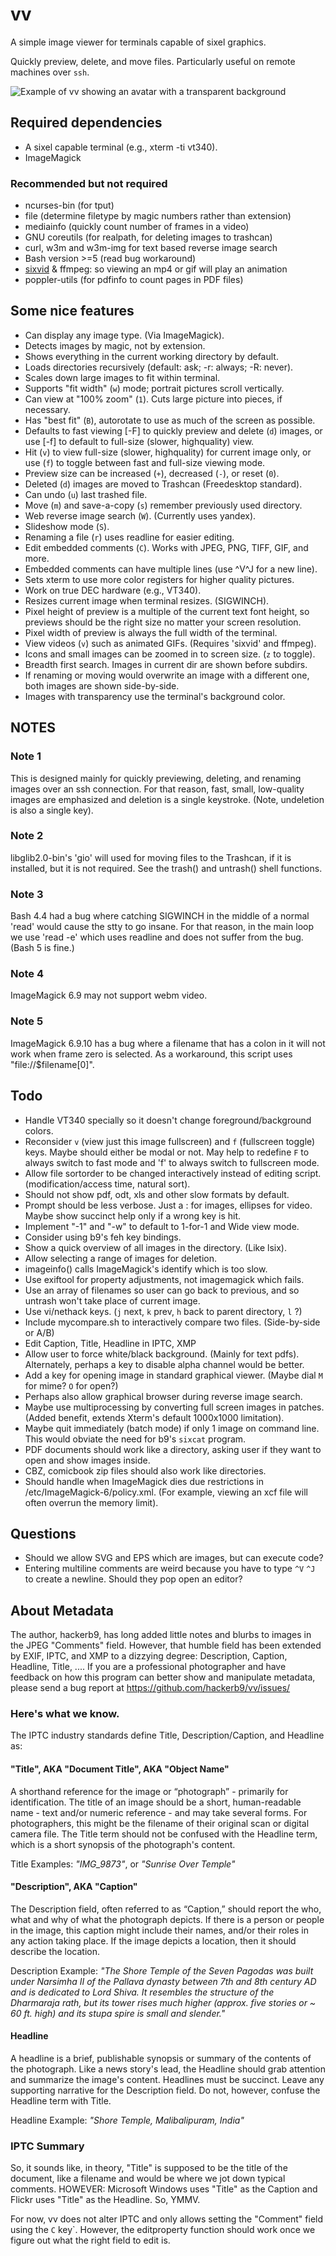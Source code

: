 # vv

A simple image viewer for terminals capable of sixel graphics.

Quickly preview, delete, and move files. Particularly useful on remote
machines over `ssh`.

<img src="README.md.d/avatar.png" alt="Example of vv showing an avatar with a transparent background">

## Required dependencies

* A sixel capable terminal (e.g., xterm -ti vt340).
* ImageMagick

### Recommended but not required

* ncurses-bin (for tput)
* file (determine filetype by magic numbers rather than extension)
* mediainfo (quickly count number of frames in a video)
* GNU coreutils (for realpath, for deleting images to trashcan)
* curl, w3m and w3m-img for text based reverse image search
* Bash version >=5 (read bug workaround)
* [sixvid](https://github.com/hackerb9/sixvid) & ffmpeg: so viewing an mp4 or gif will play an animation
* poppler-utils (for pdfinfo to count pages in PDF files)

## Some nice features
* Can display any image type. (Via ImageMagick).
* Detects images by magic, not by extension.
* Shows everything in the current working directory by default.
* Loads directories recursively (default: ask;  -r: always;  -R: never).
* Scales down large images to fit within terminal.
* Supports "fit width" (`w`) mode; portrait pictures scroll vertically.
* Can view at "100% zoom" (`1`). Cuts large picture into pieces, if necessary.
* Has "best fit" (`B`), autorotate to use as much of the screen as possible.
* Defaults to fast viewing [-F] to quickly preview and delete (`d`) images,
  or use [-f] to default to full-size (slower, highquality) view.
* Hit (`v`) to view full-size (slower, highquality) for current image only,
  or use (`f`) to toggle between fast and full-size viewing mode.
* Preview size can be increased (`+`), decreased (`-`), or reset (`0`).
* Deleted (`d`) images are moved to Trashcan (Freedesktop standard).
* Can undo (`u`) last trashed file.
* Move (`m`) and save-a-copy (`s`) remember previously used directory.
* Web reverse image search (`W`). (Currently uses yandex).
* Slideshow mode (`S`).
* Renaming a file (`r`) uses readline for easier editing.
* Edit embedded comments (`C`). Works with JPEG, PNG, TIFF, GIF, and more.
* Embedded comments can have multiple lines (use ^V^J for a new line).
* Sets xterm to use more color registers for higher quality pictures.
* Work on true DEC hardware (e.g., VT340).
* Resizes current image when terminal resizes. (SIGWINCH).
* Pixel height of preview is a multiple of the current text font height,
  so previews should be the right size no matter your screen resolution. 
* Pixel width of preview is always the full width of the terminal.
* View videos (`v`) such as animated GIFs. (Requires 'sixvid' and ffmpeg).
* Icons and small images can be zoomed in to screen size. (`z` to toggle).
* Breadth first search. Images in current dir are shown before subdirs.
* If renaming or moving would overwrite an image with a different one,
  both images are shown side-by-side. 
* Images with transparency use the terminal's background color.


## NOTES

### Note 1

This is designed mainly for quickly previewing, deleting, and renaming
images over an ssh connection. For that reason, fast, small,
low-quality images are emphasized and deletion is a single keystroke.
(Note, undeletion is also a single key).

### Note 2

libglib2.0-bin's 'gio' will used for moving files to the Trashcan, if
it is installed, but it is not required. See the trash() and untrash()
shell functions.

### Note 3

Bash 4.4 had a bug where catching SIGWINCH in the middle of a normal
'read' would cause the stty to go insane. For that reason, in the main
loop we use 'read -e' which uses readline and does not suffer from the
bug. (Bash 5 is fine.)

### Note 4

ImageMagick 6.9 may not support webm video.

### Note 5

ImageMagick 6.9.10 has a bug where a filename that has a colon in it
will not work when frame zero is selected. As a workaround, this
script uses "file://$filename[0]".

## Todo

* Handle VT340 specially so it doesn't change foreground/background colors. 
* Reconsider `v` (view just this image fullscreen) and `f` (fullscreen
  toggle) keys. Maybe should either be modal or not. May help to
  redefine `F` to always switch to fast mode and 'f' to always switch
  to fullscreen mode.
* Allow file sortorder to be changed interactively instead of editing
  script. (modification/access time, natural sort).
* Should not show pdf, odt, xls and other slow formats by default.
* Prompt should be less verbose. Just a : for images, ellipses for video.
  Maybe show succinct help only if a wrong key is hit.
* Implement "-1" and "-w" to default to 1-for-1 and Wide view mode.
* Consider using b9's feh key bindings.
* Show a quick overview of all images in the directory. (Like lsix).
* Allow selecting a range of images for deletion.
* imageinfo() calls ImageMagick's identify which is too slow.
* Use exiftool for property adjustments, not imagemagick which fails.
* Use an array of filenames so user can go back to previous, and
  so untrash won't take place of current image.
* Use vi/nethack keys. (`j` next, `k` prev, `h` back to parent directory, `l` ?) 
* Include mycompare.sh to interactively compare two files.
  (Side-by-side or A/B)
* Edit Caption, Title, Headline in IPTC, XMP
* Allow user to force white/black background. (Mainly for text pdfs).
  Alternately, perhaps a key to disable alpha channel would be better.
* Add a key for opening image in standard graphical viewer.
  (Maybe dial `M` for mime? `O` for open?)
* Perhaps also allow graphical browser during reverse image search.
* Maybe use multiprocessing by converting full screen images in patches.
  (Added benefit, extends Xterm's default 1000x1000 limitation).
* Maybe quit immediately (batch mode) if only 1 image on command line.
  This would obviate the need for b9's `sixcat` program.
* PDF documents should work like a directory, asking user if they want
  to open and show images inside.
* CBZ, comicbook zip files should also work like directories.
* Should handle when ImageMagick dies due restrictions in
  /etc/ImageMagick-6/policy.xml. (For example, viewing an xcf file
  will often overrun the memory limit).

## Questions

* Should we allow SVG and EPS which are images, but can execute code?
* Entering multiline comments are weird because you have to type `^V`
  `^J` to create a newline. Should they pop open an editor?

## About Metadata

The author, hackerb9, has long added little notes and blurbs to
images in the JPEG "Comments" field. However, that humble field has
been extended by EXIF, IPTC, and XMP to a dizzying degree:
Description, Caption, Headline, Title, .... If you are a
professional photographer and have feedback on how this program can
better show and manipulate metadata, please send a bug report at
https://github.com/hackerb9/vv/issues/

### Here's what we know. 

The IPTC industry standards define Title, Description/Caption, and Headline as:

#### "Title", AKA "Document Title", AKA "Object Name"

A shorthand reference for the image or “photograph” - primarily for
identification. The title of an image should be a short,
human-readable name - text and/or numeric reference - and may take
several forms. For photographers, this might be the filename of their
original scan or digital camera file. The Title term should not be
confused with the Headline term, which is a short synopsis of the
photograph's content.

Title Examples: _"IMG\_9873"_, or  _"Sunrise Over Temple"_

#### "Description", AKA "Caption"

The Description field, often referred to as “Caption,” should report
the who, what and why of what the photograph depicts. If there is a
person or people in the image, this caption might include their names,
and/or their roles in any action taking place. If the image depicts a
location, then it should describe the location.

Description Example: _"The Shore Temple of the Seven Pagodas was built
under Narsimha II of the Pallava dynasty between 7th and 8th century
AD and is dedicated to Lord Shiva. It resembles the structure of the
Dharmaraja rath, but its tower rises much higher (approx. five stories
or ~ 60 ft. high) and its stupa spire is small and slender."_

#### Headline

A headline is a brief, publishable synopsis or summary of the contents
of the photograph. Like a news story's lead, the Headline should grab
attention and summarize the image's content. Headlines must be
succinct. Leave any supporting narrative for the Description field. Do
not, however, confuse the Headline term with Title.

Headline Example: _"Shore Temple, Malibalipuram, India"_

### IPTC Summary

So, it sounds like, in theory, "Title" is supposed to be the title of
the document, like a filename and would be where we jot down typical
comments. HOWEVER: Microsoft Windows uses "Title" as the Caption and
Flickr uses "Title" as the Headline. So, YMMV.

For now, vv does not alter IPTC and only allows setting the "Comment"
field using the `C` key`. However, the editproperty function should
work once we figure out what the right field to edit is.

